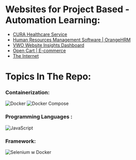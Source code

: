 # Websites for Project Based - Automation Learning: 

- [CURA Healthcare Service](https://katalon-demo-cura.herokuapp.com/)<br>
- [Human Resources Management Software | OrangeHRM](https://www.orangehrm.com/)<br>
- [VWO Website Insights Dashboard](https://sdet.live/L6Ke)<br>
- [Open Cart | E-commerce](https://awesomeqa.com/ui)<br>
- [The Internet](https://the-internet.herokuapp.com/)<br>

# Topics In The Repo: 

### Containerization:
![Docker](https://img.shields.io/badge/docker-%230db7ed.svg?style=for-the-badge&logo=docker&logoColor=white)
![Docker Compose](https://img.shields.io/badge/docker%20compose-%230467DF.svg?style=for-the-badge&logo=docker&logoColor=white)
<br>
### Programming Languages : 
![JavaScript](https://img.shields.io/badge/JavaScript-F7DF1E?style=for-the-badge&logo=JavaScript&logoColor=white)
<br>
### Framework:
![Selenium w Docker](https://img.shields.io/badge/Selenium%20w%20Docker-green?style=for-the-badge&logo=selenium&labelColor=%23204230&color=%23204230)
